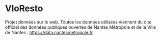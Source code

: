 # VloResto
Projet données sur le web. Toutes les données utilisées viennent du dite officiel des données publiques ouvertes de Nantes Métropole et de la Ville de Nantes : https://data.nantesmetropole.fr. 
